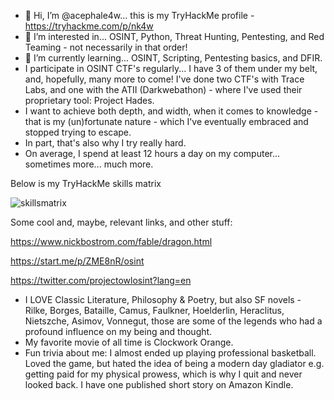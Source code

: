 - 👋 Hi, I’m @acephale4w... this is my TryHackMe profile - https://tryhackme.com/p/nk4w
- 👀 I’m interested in... OSINT, Python, Threat Hunting, Pentesting, and Red Teaming  - not necessarily in that order!
- 🌱 I’m currently learning... OSINT, Scripting, Pentesting basics, and DFIR.
- I participate in OSINT CTF's regularly... I have 3 of them under my belt, and, hopefully, many more to come! I've done two CTF's with Trace Labs, and one with the ATII (Darkwebathon) - where I've used their proprietary tool: Project Hades.
- I want to achieve both depth, and width, when it comes to knowledge - that is my (un)fortunate nature - which I've eventually embraced and stopped trying to escape.
- In part, that's also why I try really hard.
- On average, I spend at least 12 hours a day on my computer... sometimes more... much more.

Below is my TryHackMe skills matrix


  ![skillsmatrix](https://user-images.githubusercontent.com/89745789/163617609-e8c9dbfd-799f-4b12-b14c-1fcfebcf4c6b.png)




Some cool and, maybe, relevant links, and other stuff:

https://www.nickbostrom.com/fable/dragon.html

https://start.me/p/ZME8nR/osint

https://twitter.com/projectowlosint?lang=en

- I LOVE Classic Literature, Philosophy & Poetry, but also SF novels - Rilke, Borges, Bataille, Camus, Faulkner, Hoelderlin, Heraclitus, Nietszche, Asimov, Vonnegut, those are some of the legends who had a profound influence on my being and thought.
- My favorite movie of all time is Clockwork Orange.
- Fun trivia about me: I almost ended up playing professional basketball. Loved the game, but hated the idea of being a modern day gladiator e.g. getting paid for my physical prowess, which is why I quit and never looked back. I have one published short story on Amazon Kindle.
